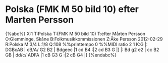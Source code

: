 # Polska (FMK M 50 bild 10) efter Marten Persson

{%abc%}
X:1
T:Polska
T:(FMK M 50 bild 10)
T:efter Mårten Persson
O:Glemminge, Skåne
B:Folkmusikkommissionen
Z:Åke Persson 2012-02-29
R:Polska
M:3/4
L:1/8
Q:108
%%printtempo 0
%%MIDI ratio 2 1
K:G
|: DGBcAB | cB/A/ G2 B2 | Bdgeec |1 cd B4 :|2 cd B3 G |]
|: Bd g2 e2 | cc B2 GB | dd/c/ ADFA |1 cB G3 G :|2 cB G4 |]
{%endabc%}


